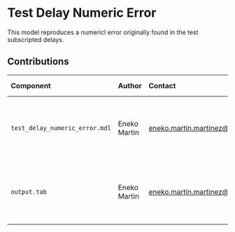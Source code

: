 Test Delay Numeric Error
========================

This model reproduces a numericl error originally found in the test subscripted delays.

Contributions
-------------

| Component                         | Author       | Contact                         | Date     | Software Version                                    |
|:--------------------------------- |:------------ |:------------------------------- |:-------- |:--------------------------------------------------- |
| `test_delay_numeric_error.mdl`    | Eneko Martin | eneko.martin.martinez@gmail.com | 12/14/20 | Vensim DSS for Windows 7.3.4 single precision (x32) |
| `output.tab`                      | Eneko Martin | eneko.martin.martinez@gmail.com | 12/14/20 | Vensim DSS for Windows 7.3.4 single precision (x32) |

